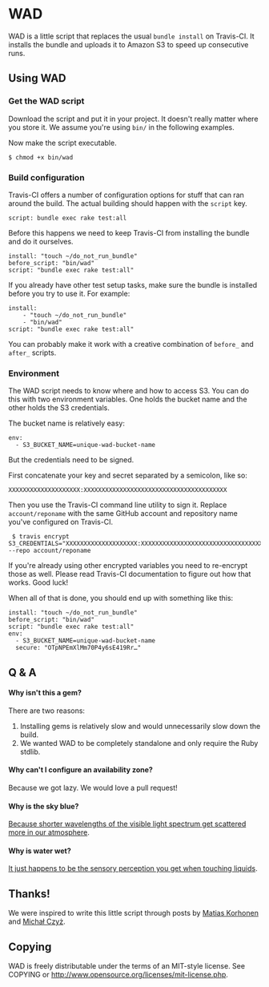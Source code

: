 # WAD

WAD is a little script that replaces the usual `bundle install` on Travis-CI. It installs the bundle and uploads it to Amazon S3 to speed up consecutive runs.

## Using WAD

### Get the WAD script

Download the script and put it in your project. It doesn't really matter where you store it. We assume you're using `bin/` in the following examples.

Now make the script executable.

    $ chmod +x bin/wad

### Build configuration

Travis-CI offers a number of configuration options for stuff that can ran around the build. The actual building should happen with the `script` key.

    script: bundle exec rake test:all
 
Before this happens we need to keep Travis-CI from installing the bundle and do it ourselves.
 
    install: "touch ~/do_not_run_bundle"
    before_script: "bin/wad"
    script: "bundle exec rake test:all"

If you already have other test setup tasks, make sure the bundle is installed before you try to use it. For example:

    install:
        - "touch ~/do_not_run_bundle"
        - "bin/wad"
    script: "bundle exec rake test:all"

You can probably make it work with a creative combination of `before_` and `after_` scripts.

### Environment

The WAD script needs to know where and how to access S3. You can do this with two environment variables. One holds the bucket name and the other holds the S3 credentials.

The bucket name is relatively easy:

    env:
      - S3_BUCKET_NAME=unique-wad-bucket-name

But the credentials need to be signed.

First concatenate your key and secret separated by a semicolon, like so:

    XXXXXXXXXXXXXXXXXXXX:XXXXXXXXXXXXXXXXXXXXXXXXXXXXXXXXXXXXXXXX

Then you use the Travis-CI command line utility to sign it. Replace `account/reponame` with the same GitHub account and repository name you've configured on Travis-CI.

     $ travis encrypt S3_CREDENTIALS="XXXXXXXXXXXXXXXXXXXX:XXXXXXXXXXXXXXXXXXXXXXXXXXXXXXXXXXXXXXXX" --repo account/reponame

If you're already using other encrypted variables you need to re-encrypt those as well. Please read Travis-CI documentation to figure out how that works. Good luck!

When all of that is done, you should end up with something like this:


    install: "touch ~/do_not_run_bundle"
    before_script: "bin/wad"
    script: "bundle exec rake test:all"
    env:
      - S3_BUCKET_NAME=unique-wad-bucket-name
      secure: "OTpNPEmXlMm70P4y6sE419Rr…"

## Q & A

#### Why isn't this a gem?

There are two reasons:

1. Installing gems is relatively slow and would unnecessarily slow down the build.
2. We wanted WAD to be completely standalone and only require the Ruby stdlib.

#### Why can't I configure an availability zone?

Because we got lazy. We would love a pull request!

#### Why is the sky blue?

[Because shorter wavelengths of the visible light spectrum get scattered more in our atmosphere](http://spaceplace.nasa.gov/blue-sky/).

#### Why is water wet?

[It just happens to be the sensory perception you get when touching liquids](http://www.planet-science.com/categories/under-11s/our-world/2012/02/why-is-water-wet.aspx).

## Thanks!

We were inspired to write this little script through posts by [Matias Korhonen](http://randomerrata.com/post/45827813818/travis-s3) and [Michał Czyż](https://coderwall.com/p/x8exja).

## Copying

WAD is freely distributable under the terms of an MIT-style license. See COPYING or http://www.opensource.org/licenses/mit-license.php.